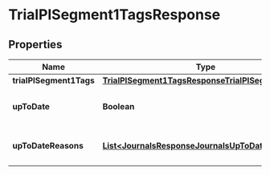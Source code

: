 

# TrialPlSegment1TagsResponse


## Properties

Name | Type | Description | Notes
------------ | ------------- | ------------- | -------------
**trialPlSegment1Tags** | [**TrialPlSegment1TagsResponseTrialPlSegment1Tags**](TrialPlSegment1TagsResponseTrialPlSegment1Tags.md) |  | 
**upToDate** | **Boolean** | 集計結果が最新かどうか | 
**upToDateReasons** | [**List&lt;JournalsResponseJournalsUpToDateReasons&gt;**](JournalsResponseJournalsUpToDateReasons.md) | 集計が最新でない場合の要因情報 |  [optional]



